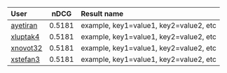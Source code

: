 | User | nDCG | Result name |
|:-----|------|:------------|
| [ayetiran](https://gitlab.fi.muni.cz/ayetiran/) | 0.5181 | example, key1=value1, key2=value2, etc |
| [xluptak4](https://gitlab.fi.muni.cz/xluptak4/) | 0.5181 | example, key1=value1, key2=value2, etc |
| [xnovot32](https://gitlab.fi.muni.cz/xnovot32/) | 0.5181 | example, key1=value1, key2=value2, etc |
| [xstefan3](https://gitlab.fi.muni.cz/xstefan3/) | 0.5181 | example, key1=value1, key2=value2, etc |

